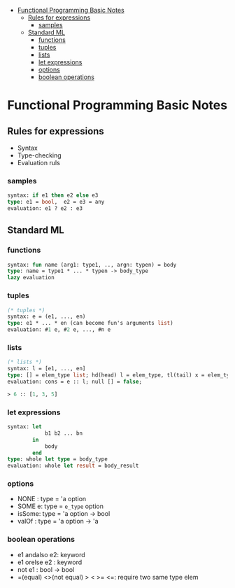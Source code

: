 
* [Functional Programming Basic Notes](#functional-programming-basic-notes)
	* [Rules for expressions](#rules-for-expressions)
		* [samples](#samples)
	* [Standard ML](#standard-ml)
		* [functions](#functions)
		* [tuples](#tuples)
		* [lists](#lists)
		* [let expressions](#let-expressions)
		* [options](#options)
		* [boolean operations](#boolean-operations)

# Functional Programming Basic Notes

## Rules for expressions

*   Syntax
*   Type-checking
*   Evaluation ruls

### samples

```ml
syntax: if e1 then e2 else e3
type: e1 = bool,  e2 = e3 = any
evaluation: e1 ? e2 : e3
```

## Standard ML

### functions

```ml
syntax: fun name (arg1: type1, .., argn: typen) = body
type: name = type1 * ... * typen -> body_type
lazy evaluation
```

### tuples

```ml
(* tuples *)
syntax: e = (e1, ..., en)
type: e1 * ... * en (can become fun's arguments list)
evaluation: #1 e, #2 e, ..., #n e
```

### lists

```ml
(* lists *)
syntax: l = [e1, ..., en]
type: [] = elem_type list; hd(head) l = elem_type, tl(tail) x = elem_type list
evaluation: cons = e :: l; null [] = false; 

> 6 :: [1, 3, 5]
```

### let expressions

```ml
syntax: let
            b1 b2 ... bn
        in
            body
        end
type: whole let type = body_type
evaluation: whole let result = body_result
```

### options

*   NONE  : type = 'a option
*   SOME e: type = `e_type` option
*   isSome: type = 'a option -> bool
*   valOf : type = 'a option -> 'a

### boolean operations

*   e1 andalso e2: keyword
*   e1 orelse e2 : keyword
*   not e1       : bool -> bool
*   =(equal) <>(not equal) > < >= <=: require two same type elem

